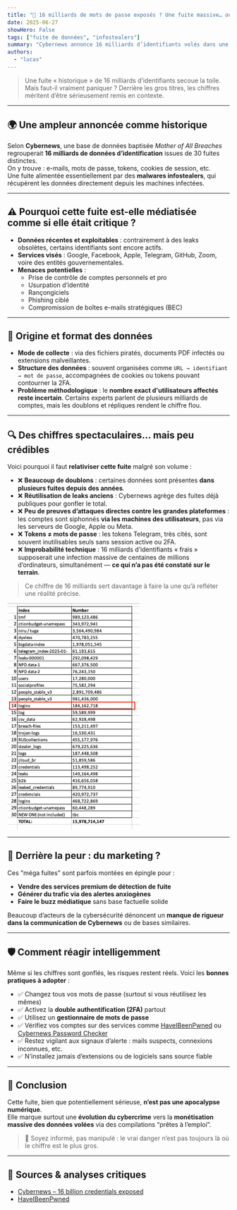 ```yaml
---
title: "🔐 16 milliards de mots de passe exposés ? Une fuite massive… ou un chiffre gonflé ?"
date: 2025-06-27
showHero: False
tags: ["fuite de données", "infostealers"]
summary: "Cybernews annonce 16 milliards d’identifiants volés dans une compilation inédite. Mais derrière ce chiffre choc se cache une réalité bien plus nuancée : doublons, données recyclées, et effet marketing."
authors:
  - "lucas"
---
```


> Une fuite « historique » de 16 milliards d’identifiants secoue la toile. Mais faut-il vraiment paniquer ? Derrière les gros titres, les chiffres méritent d’être sérieusement remis en contexte.

---

## 🌍 Une ampleur annoncée comme historique

Selon **Cybernews**, une base de données baptisée *Mother of All Breaches* regrouperait **16 milliards de données d’identification** issues de 30 fuites distinctes.  
On y trouve : e-mails, mots de passe, tokens, cookies de session, etc.  
Une fuite alimentée essentiellement par des **malwares infostealers**, qui récupèrent les données directement depuis les machines infectées.

---

## ⚠️ Pourquoi cette fuite est-elle médiatisée comme si elle était critique ?

- **Données récentes et exploitables** : contrairement à des leaks obsolètes, certains identifiants sont encore actifs.
- **Services visés** : Google, Facebook, Apple, Telegram, GitHub, Zoom, voire des entités gouvernementales.
- **Menaces potentielles** :
  - Prise de contrôle de comptes personnels et pro
  - Usurpation d’identité
  - Rançongiciels
  - Phishing ciblé
  - Compromission de boîtes e-mails stratégiques (BEC)

---

## 🧠 Origine et format des données

- **Mode de collecte** : via des fichiers piratés, documents PDF infectés ou extensions malveillantes.
- **Structure des données** : souvent organisées comme `URL → identifiant → mot de passe`, accompagnées de cookies ou tokens pouvant contourner la 2FA.
- **Problème méthodologique** : le **nombre exact d'utilisateurs affectés reste incertain**. Certains experts parlent de plusieurs milliards de comptes, mais les doublons et répliques rendent le chiffre flou.

---

## 🔍 Des chiffres spectaculaires… mais peu crédibles

Voici pourquoi il faut **relativiser cette fuite** malgré son volume :

- ❌ **Beaucoup de doublons** : certaines données sont présentes **dans plusieurs fuites depuis des années**.
- ❌ **Réutilisation de leaks anciens** : Cybernews agrège des fuites déjà publiques pour gonfler le total.
- ❌ **Peu de preuves d’attaques directes contre les grandes plateformes** : les comptes sont siphonnés **via les machines des utilisateurs**, pas via les serveurs de Google, Apple ou Meta.
- ❌ **Tokens ≠ mots de passe** : les tokens Telegram, très cités, sont souvent inutilisables seuls sans session active ou 2FA.
- ❌ **Improbabilité technique** : 16 milliards d’identifiants « frais » supposerait une infection massive de centaines de millions d’ordinateurs, simultanément — **ce qui n’a pas été constaté sur le terrain**.

> Ce chiffre de 16 milliards sert davantage à faire la une qu’à refléter une réalité précise.

<img src="image001.png" alt="tableau dataleak" style="width: 300px; height: auto; max-width: 100%;">

---

## 💬 Derrière la peur : du marketing ?

Ces "méga fuites" sont parfois montées en épingle pour :

- **Vendre des services premium de détection de fuite**
- **Générer du trafic via des alertes anxiogènes**
- **Faire le buzz médiatique** sans base factuelle solide

Beaucoup d’acteurs de la cybersécurité dénoncent un **manque de rigueur dans la communication de Cybernews** ou de bases similaires.

---

## 🛡️ Comment réagir intelligemment

Même si les chiffres sont gonflés, les risques restent réels. Voici les **bonnes pratiques à adopter** :

- ✅ Changez tous vos mots de passe (surtout si vous réutilisez les mêmes)
- ✅ Activez la **double authentification (2FA)** partout
- ✅ Utilisez un **gestionnaire de mots de passe**
- ✅ Vérifiez vos comptes sur des services comme [HaveIBeenPwned](https://haveibeenpwned.com) ou [Cybernews Password Checker](https://cybernews.com/personal-data-leak-check/)
- ✅ Restez vigilant aux signaux d’alerte : mails suspects, connexions inconnues, etc.
- ✅ N’installez jamais d’extensions ou de logiciels sans source fiable

---

## 📌 Conclusion

Cette fuite, bien que potentiellement sérieuse, **n’est pas une apocalypse numérique**.  
Elle marque surtout une **évolution du cybercrime** vers la **monétisation massive des données volées** via des compilations “prêtes à l’emploi”.

> 🔎 Soyez informé, pas manipulé : le vrai danger n’est pas toujours là où le chiffre est le plus gros.

---

## 🔗 Sources & analyses critiques

- [Cybernews – 16 billion credentials exposed](https://cybernews.com/security/billions-credentials-exposed-infostealers-data-leak/)
- [HaveIBeenPwned](https://haveibeenpwned.com)